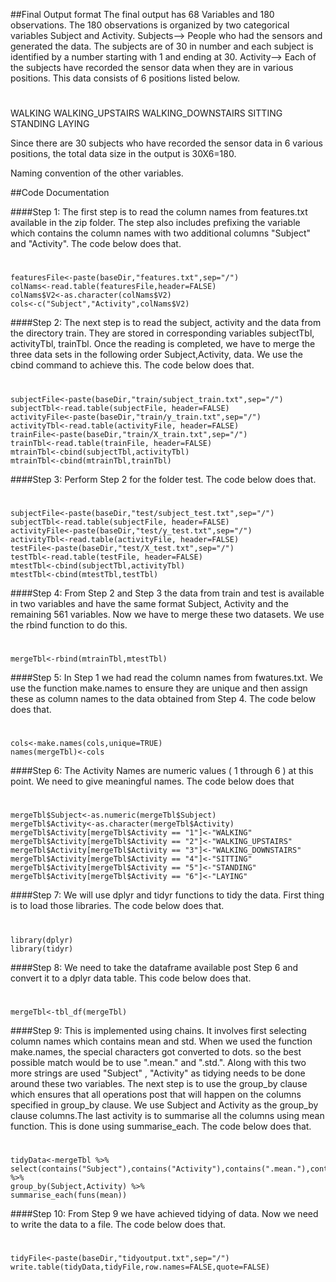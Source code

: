 ##Final Output format
The final output has 68 Variables and 180 observations.
The 180 observations is organized by two categorical variables Subject and Activity.
Subjects--> People who had the sensors and generated the data. The subjects are of 30 in number and each subject is identified by a number starting with 1 and ending at 30.
Activity--> Each of the subjects have recorded the sensor data when they are in various positions. This data consists of 6 positions listed below.
#
WALKING
WALKING_UPSTAIRS
WALKING_DOWNSTAIRS
SITTING
STANDING
LAYING

Since there are 30 subjects who have recorded the sensor data in 6 various positions, the total data size in the output is 30X6=180.

Naming convention of the other variables.


##Code Documentation

####Step 1:
The first step is to read the column names from features.txt available in the zip folder. The step also includes prefixing the variable which contains the column names with two additional columns "Subject" and "Activity". The code below does that.
#
	featuresFile<-paste(baseDir,"features.txt",sep="/")
	colNams<-read.table(featuresFile,header=FALSE)
	colNams$V2<-as.character(colNams$V2)
	cols<-c("Subject","Activity",colNams$V2)


####Step 2:
The next step is to read the subject, activity and the data from the directory train. They are stored in corresponding variables subjectTbl, activityTbl, trainTbl. Once the reading is completed, we have to merge the three data sets in the following order Subject,Activity, data. We use the cbind command to achieve this. The code below does that.
#
	subjectFile<-paste(baseDir,"train/subject_train.txt",sep="/")
	subjectTbl<-read.table(subjectFile, header=FALSE)
	activityFile<-paste(baseDir,"train/y_train.txt",sep="/")
	activityTbl<-read.table(activityFile, header=FALSE)
	trainFile<-paste(baseDir,"train/X_train.txt",sep="/")
	trainTbl<-read.table(trainFile, header=FALSE)
	mtrainTbl<-cbind(subjectTbl,activityTbl)
	mtrainTbl<-cbind(mtrainTbl,trainTbl)

####Step 3:
Perform Step 2 for the folder test. The code below does that.
#
	subjectFile<-paste(baseDir,"test/subject_test.txt",sep="/")
	subjectTbl<-read.table(subjectFile, header=FALSE)
	activityFile<-paste(baseDir,"test/y_test.txt",sep="/")
	activityTbl<-read.table(activityFile, header=FALSE)
	testFile<-paste(baseDir,"test/X_test.txt",sep="/")
	testTbl<-read.table(testFile, header=FALSE)
	mtestTbl<-cbind(subjectTbl,activityTbl)
	mtestTbl<-cbind(mtestTbl,testTbl)

####Step 4:
From Step 2 and Step 3 the data from train and test is available in two variables and have the same format Subject, Activity and the remaining 561 variables. Now we have to merge these two datasets. We use the rbind function to do this. 
#
	mergeTbl<-rbind(mtrainTbl,mtestTbl)

####Step 5:
In Step 1 we had read the column names from fwatures.txt. We use the function make.names to ensure they are unique and then assign these as column names to the data obtained from Step 4. The code below does that.
#
	cols<-make.names(cols,unique=TRUE)
	names(mergeTbl)<-cols

####Step 6:
The Activity Names are numeric values ( 1 through 6 ) at this point. We need to give meaningful names. The code below does that
#
	mergeTbl$Subject<-as.numeric(mergeTbl$Subject)
	mergeTbl$Activity<-as.character(mergeTbl$Activity)
	mergeTbl$Activity[mergeTbl$Activity == "1"]<-"WALKING"
	mergeTbl$Activity[mergeTbl$Activity == "2"]<-"WALKING_UPSTAIRS"
	mergeTbl$Activity[mergeTbl$Activity == "3"]<-"WALKING_DOWNSTAIRS"
	mergeTbl$Activity[mergeTbl$Activity == "4"]<-"SITTING"
	mergeTbl$Activity[mergeTbl$Activity == "5"]<-"STANDING"
	mergeTbl$Activity[mergeTbl$Activity == "6"]<-"LAYING"

####Step 7:
We will use dplyr and tidyr functions to tidy the data. First thing is to load those libraries. The code below does that.
#
	library(dplyr)
	library(tidyr)

####Step 8:
We need to take the dataframe available post Step 6 and convert it to a dplyr data table. This code below does that.
#
	mergeTbl<-tbl_df(mergeTbl)

####Step 9:
This is implemented using chains. It involves first selecting column names which contains mean and std. When we used the function make.names, the special characters got converted to dots. so the best possible match would be to use ".mean." and ".std.". Along with this two more strings are used "Subject" , "Activity" as tidying needs to be done around these two variables. The next step is to use the group_by clause which ensures that all operations post that will happen on the columns specified in group_by clause. We use Subject and Activity as the group_by clause columns.The last activity is to summarise all the columns using mean function. This is done using summarise_each. The code below does that.
#
	tidyData<-mergeTbl %>% select(contains("Subject"),contains("Activity"),contains(".mean."),contains(".std.")) %>% 
	group_by(Subject,Activity) %>% 
	summarise_each(funs(mean))

####Step 10:
From Step 9 we have achieved tidying of data. Now we need to write the data to a file. The code below does that.
#
	tidyFile<-paste(baseDir,"tidyoutput.txt",sep="/")
	write.table(tidyData,tidyFile,row.names=FALSE,quote=FALSE)

